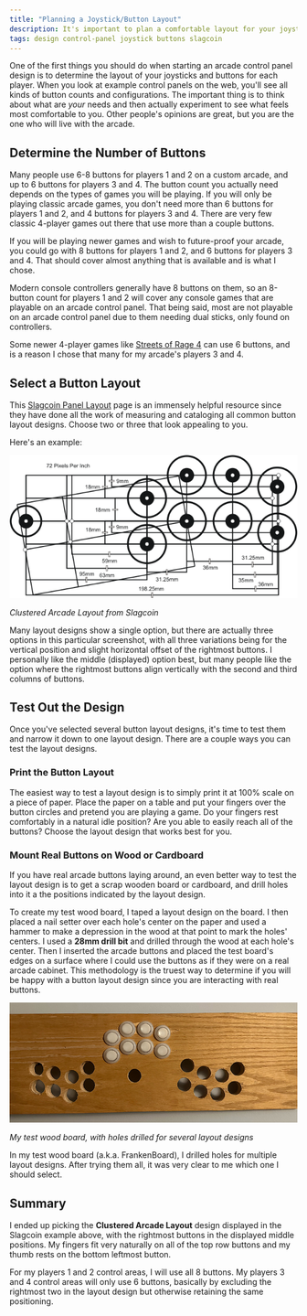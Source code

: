 ```yaml
---
title: "Planning a Joystick/Button Layout"
description: It's important to plan a comfortable layout for your joystick and button arrangement.
tags: design control-panel joystick buttons slagcoin
---
```


One of the first things you should do when starting an arcade control panel design is to determine the layout of your joysticks and buttons for each player.  When you look at example control panels on the web, you'll see all kinds of button counts and configurations.  The important thing is to think about what are *your* needs and then actually experiment to see what feels most comfortable to you.  Other people's opinions are great, but you are the one who will live with the arcade.

## Determine the Number of Buttons

Many people use 6-8 buttons for players 1 and 2 on a custom arcade, and up to 6 buttons for players 3 and 4.  The button count you actually need depends on the types of games you will be playing.  If you will only be playing classic arcade games, you don't need more than 6 buttons for players 1 and 2, and 4 buttons for players 3 and 4.  There are very few classic 4-player games out there that use more than a couple buttons.

If you will be playing newer games and wish to future-proof your arcade, you could go with 8 buttons for players 1 and 2, and 6 buttons for players 3 and 4.  That should cover almost anything that is available and is what I chose.

Modern console controllers generally have 8 buttons on them, so an 8-button count for players 1 and 2 will cover any  console games that are playable on an arcade control panel.  That being said, most are not playable on an arcade control panel due to them needing dual sticks, only found on controllers.

Some newer 4-player games like [Streets of Rage 4](https://store.steampowered.com/app/985890/Streets_of_Rage_4/) can use 6 buttons, and is a reason I chose that many for my arcade's players 3 and 4.

## Select a Button Layout

This [Slagcoin Panel Layout](https://www.slagcoin.com/joystick/layout.html) page is an immensely helpful resource since they have done all the work of measuring and cataloging all common button layout designs.  Choose two or three that look appealing to you.

Here's an example:

![Clustered Arcade Layout](/assets/images/posts/2023-01-04-slagcoin-clustered-arcade-layout.png)

*Clustered Arcade Layout from Slagcoin*

Many layout designs show a single option, but there are actually three options in this particular screenshot, with all three variations being for the vertical position and slight horizontal offset of the rightmost buttons.  I personally like the middle (displayed) option best, but many people like the option where the rightmost buttons align vertically with the second and third columns of buttons.

## Test Out the Design

Once you've selected several button layout designs, it's time to test them and narrow it down to one layout design.  There are a couple ways you can test the layout designs.

### Print the Button Layout

The easiest way to test a layout design is to simply print it at 100% scale on a piece of paper.  Place the paper on a table and put your fingers over the button circles and pretend you are playing a game.  Do your fingers rest comfortably in a natural idle position?  Are you able to easily reach all of the buttons?  Choose the layout design that works best for you.

### Mount Real Buttons on Wood or Cardboard

If you have real arcade buttons laying around, an even better way to test the layout design is to get a scrap wooden board or cardboard, and drill holes into it a the positions indicated by the layout design.

To create my test wood board, I taped a layout design on the board.  I then placed a nail setter over each hole's center on the paper and used a hammer to make a depression in the wood at that point to mark the holes' centers.  I used a **28mm drill bit** and drilled through the wood at each hole's center.  Then I inserted the arcade buttons and placed the test board's edges on a surface where I could use the buttons as if they were on a real arcade cabinet.  This methodology is the truest way to determine if you will be happy with a button layout design since you are interacting with real buttons.

![Test Wood board](/assets/images/posts/2023-01-04-test-wood-board.jpg)

*My test wood board, with holes drilled for several layout designs*

In my test wood board (a.k.a. FrankenBoard), I drilled holes for multiple layout designs.  After trying them all, it was very clear to me which one I should select.

## Summary

I ended up picking the **Clustered Arcade Layout** design displayed in the Slagcoin example above, with the rightmost buttons in the displayed middle positions.  My fingers fit very naturally on all of the top row buttons and my thumb rests on the bottom leftmost button.

For my players 1 and 2 control areas, I will use all 8 buttons.  My players 3 and 4 control areas will only use 6 buttons, basically by excluding the rightmost two in the layout design but otherwise retaining the same positioning.
